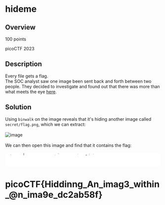 # hideme
## Overview
100 points

picoCTF 2023
## Description
Every file gets a flag.
<br>
The SOC analyst saw one image been sent back and forth between two people. They decided to investigate and found out that there was more than what meets the eye [here](https://artifacts.picoctf.net/c/257/flag.png).
## Solution
Using `binwalk` on the image reveals that it's hiding another image called `secret/flag.png`, which we can extract:
<br><br>
<img width="716" alt="image" src="https://github.com/xoxo-ily/ctfWriteups/assets/68173773/9d9ce5b0-b2af-4242-9c89-82d74dfe2147">
<br><br>
We can then open this image and find that it contains the flag:
<br><br>
![flag](flag.png)
# picoCTF{Hiddinng_An_imag3_within_@n_ima9e_dc2ab58f}
